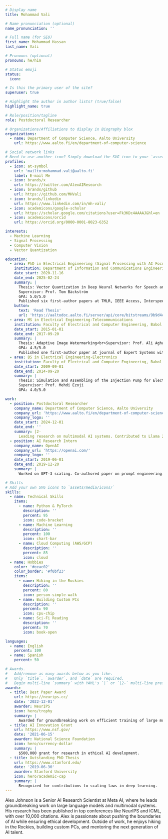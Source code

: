 ```yaml
---
# Display name
title: Mohammad Vali

# Name pronunciation (optional)
name_pronunciation: ''

# Full name (for SEO)
first_name: Mohammad Hassan
last_name: Vali

# Pronouns (optional)
pronouns: he/him

# Status emoji
status:
  icon:

# Is this the primary user of the site?
superuser: true

# Highlight the author in author lists? (true/false)
highlight_name: true

# Role/position/tagline
role: Postdoctoral Researcher

# Organizations/Affiliations to display in Biography blox
organizations:
  - name: Department of Computer Science, Aalto University
    url: https://www.aalto.fi/en/department-of-computer-science

# Social network links
# Need to use another icon? Simply download the SVG icon to your `assets/media/icons/` folder.
profiles:
  - icon: at-symbol
    url: 'mailto:mohammad.vali@aalto.fi'
    label: E-mail Me
  - icon: brands/x
    url: https://twitter.com/AlexAIResearch
  - icon: brands/github
    url: https://github.com/MHVali
  - icon: brands/linkedin
    url: https://www.linkedin.com/in/mh-vali/
  - icon: academicons/google-scholar
    url: https://scholar.google.com/citations?user=Fk3KDc4AAAAJ&hl=en
  - icon: academicons/orcid
    url: https://orcid.org/0000-0001-8023-6352

interests:
  - Machine Learning
  - Signal Processing
  - Computer Vision
  - Vector Quantization

education:
  - area: PhD in Electrical Engineering (Signal Processing with AI Focus)
    institution: Department of Information and Communications Engineering, Aalto University
    date_start: 2020-11-16
    date_end: 2025-02-24
    summary: |
      Thesis: Vector Quantization in Deep Neural Networks for Speech and Image Processing
      Supervisor: Prof. Tom Bäckström
      GPA: 5.0/5.0
      Published six first-author papers at TMLR, IEEE Access, Interspeech and ICASSP.
    button:
      text: 'Read Thesis'
      url: 'https://aaltodoc.aalto.fi/server/api/core/bitstreams/9b9d4c27-6d00-4b7c-a72a-373f8bdc336d/content'
  - area: MS in Electrical Engineering-Telecommunications
    institution: Faculty of Electrical and Computer Engineering, Babol Noshirvani University of Technology
    date_start: 2015-01-01
    date_end: 2017-09-20
    summary: |
      Thesis: Adaptive Image Watermarking<br>Supervisor: Prof. Ali Aghagolzadeh
      GPA: 4.5/5.0
      Published one first-author paper at journal of Expert Systems with Applications.
  - area: BS in Electrical Engineering-Electronics
    institution: Faculty of Electrical and Computer Engineering, Babol Noshirvani University of Technology
    date_start: 2009-09-01
    date_end: 2014-09-20
    summary: |
      Thesis: Simulation and Assembling of the Injection Pump for Electrospinning Machine
      Supervisor: Prof. Mehdi Ezoji
      GPA: 4.0/5.0

work:
  - position: Postdoctoral Researcher
    company_name: Department of Computer Science, Aalto University
    company_url: 'https://www.aalto.fi/en/department-of-computer-science'
    company_logo: ''
    date_start: 2024-12-01
    date_end: ''
    summary: |2-
      Leading research on multimodal AI systems. Contributed to Llama 2 and other open-source models. 50+ citations in 3 years.
  - position: AI Research Intern
    company_name: OpenAI
    company_url: 'https://openai.com/'
    company_logo: ''
    date_start: 2019-06-01
    date_end: 2019-12-20
    summary: |
      Worked on GPT-3 scaling. Co-authored paper on prompt engineering.

# Skills
# Add your own SVG icons to `assets/media/icons/`
skills:
  - name: Technical Skills
    items:
      - name: Python & PyTorch
        description: ''
        percent: 95
        icon: code-bracket
      - name: Machine Learning
        description: ''
        percent: 100
        icon: chart-bar
      - name: Cloud Computing (AWS/GCP)
        description: ''
        percent: 85
        icon: cloud
  - name: Hobbies
    color: '#eeac02'
    color_border: '#f0bf23'
    items:
      - name: Hiking in the Rockies
        description: ''
        percent: 80
        icon: person-simple-walk
      - name: Building Custom PCs
        description: ''
        percent: 90
        icon: cpu-chip
      - name: Sci-Fi Reading
        description: ''
        percent: 70
        icon: book-open

languages:
  - name: English
    percent: 100
  - name: Spanish
    percent: 50

# Awards.
#   Add/remove as many awards below as you like.
#   Only `title`, `awarder`, and `date` are required.
#   Begin multi-line `summary` with YAML's `|` or `|2-` multi-line prefix and indent 2 spaces below.
awards:
  - title: Best Paper Award
    url: https://neurips.cc/
    date: '2022-12-01'
    awarder: NeurIPS
    icon: hero/trophy
    summary: |
      Awarded for groundbreaking work on efficient training of large models.
  - title: AI Innovation Grant
    url: https://www.nsf.gov/
    date: '2021-06-15'
    awarder: National Science Foundation
    icon: hero/currency-dollar
    summary: |
      $500,000 grant for research in ethical AI development.
  - title: Outstanding PhD Thesis
    url: https://www.stanford.edu/
    date: '2019-06-30'
    awarder: Stanford University
    icon: hero/academic-cap
    summary: |
      Recognized for contributions to scaling laws in deep learning.
---
```


Alex Johnson is a Senior AI Research Scientist at Meta AI, where he leads groundbreaking work on large language models and multimodal systems. His research has been published in top conferences like NeurIPS and ICML, with over 10,000 citations. Alex is passionate about pushing the boundaries of AI while ensuring ethical development. Outside of work, he enjoys hiking in the Rockies, building custom PCs, and mentoring the next generation of AI talent.
